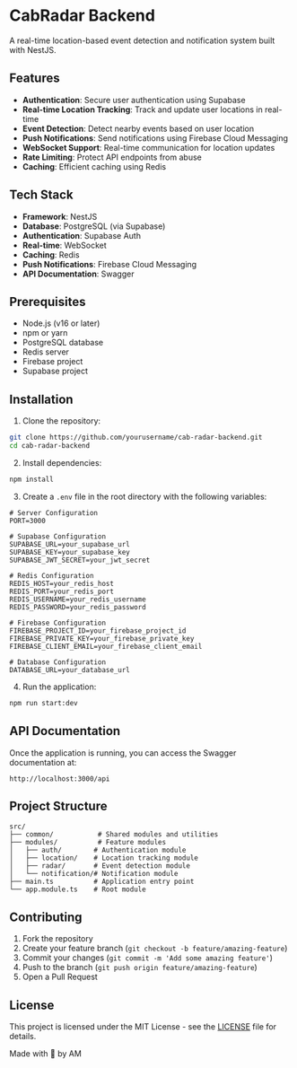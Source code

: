 # CabRadar Backend

A real-time location-based event detection and notification system built with NestJS.

## Features

- **Authentication**: Secure user authentication using Supabase
- **Real-time Location Tracking**: Track and update user locations in real-time
- **Event Detection**: Detect nearby events based on user location
- **Push Notifications**: Send notifications using Firebase Cloud Messaging
- **WebSocket Support**: Real-time communication for location updates
- **Rate Limiting**: Protect API endpoints from abuse
- **Caching**: Efficient caching using Redis

## Tech Stack

- **Framework**: NestJS
- **Database**: PostgreSQL (via Supabase)
- **Authentication**: Supabase Auth
- **Real-time**: WebSocket
- **Caching**: Redis
- **Push Notifications**: Firebase Cloud Messaging
- **API Documentation**: Swagger

## Prerequisites

- Node.js (v16 or later)
- npm or yarn
- PostgreSQL database
- Redis server
- Firebase project
- Supabase project

## Installation

1. Clone the repository:

```bash
git clone https://github.com/yourusername/cab-radar-backend.git
cd cab-radar-backend
```

2. Install dependencies:

```bash
npm install
```

3. Create a `.env` file in the root directory with the following variables:

```env
# Server Configuration
PORT=3000

# Supabase Configuration
SUPABASE_URL=your_supabase_url
SUPABASE_KEY=your_supabase_key
SUPABASE_JWT_SECRET=your_jwt_secret

# Redis Configuration
REDIS_HOST=your_redis_host
REDIS_PORT=your_redis_port
REDIS_USERNAME=your_redis_username
REDIS_PASSWORD=your_redis_password

# Firebase Configuration
FIREBASE_PROJECT_ID=your_firebase_project_id
FIREBASE_PRIVATE_KEY=your_firebase_private_key
FIREBASE_CLIENT_EMAIL=your_firebase_client_email

# Database Configuration
DATABASE_URL=your_database_url
```

4. Run the application:

```bash
npm run start:dev
```

## API Documentation

Once the application is running, you can access the Swagger documentation at:

```
http://localhost:3000/api
```

## Project Structure

```
src/
├── common/           # Shared modules and utilities
├── modules/          # Feature modules
│   ├── auth/        # Authentication module
│   ├── location/    # Location tracking module
│   ├── radar/       # Event detection module
│   └── notification/# Notification module
├── main.ts          # Application entry point
└── app.module.ts    # Root module
```

## Contributing

1. Fork the repository
2. Create your feature branch (`git checkout -b feature/amazing-feature`)
3. Commit your changes (`git commit -m 'Add some amazing feature'`)
4. Push to the branch (`git push origin feature/amazing-feature`)
5. Open a Pull Request

## License

This project is licensed under the MIT License - see the [LICENSE](LICENSE) file for details.

Made with 🖤 by AM
